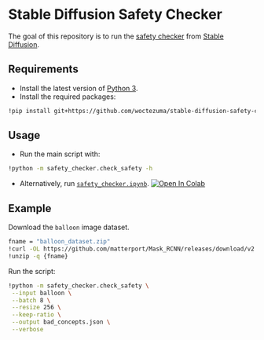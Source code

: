 # Stable Diffusion Safety Checker

The goal of this repository is to run the [safety checker][huggingface-safety-checker] from [Stable Diffusion][huggingface-stable-diffusion].

## Requirements

- Install the latest version of [Python 3][python-download-url].
- Install the required packages:

```bash
!pip install git+https://github.com/woctezuma/stable-diffusion-safety-checker.git
```

## Usage

- Run the main script with:

```bash
!python -m safety_checker.check_safety -h
```

- Alternatively, run [`safety_checker.ipynb`][colab-notebook-safety-checker].
[![Open In Colab][colab-badge]][colab-notebook-safety-checker]

## Example

Download the `balloon` image dataset.
```bash
fname = "balloon_dataset.zip"
!curl -OL https://github.com/matterport/Mask_RCNN/releases/download/v2.1/{fname}
!unzip -q {fname}
```

Run the script:
```bash
!python -m safety_checker.check_safety \
 --input balloon \
 --batch 8 \
 --resize 256 \
 --keep-ratio \
 --output bad_concepts.json \
 --verbose
```

<!-- Definitions -->

[huggingface-safety-checker]: <https://huggingface.co/CompVis/stable-diffusion-safety-checker>
[huggingface-stable-diffusion]: <https://huggingface.co/CompVis/stable-diffusion>

[python-download-url]: <https://www.python.org/downloads/>

[colab-notebook-safety-checker]: <https://colab.research.google.com/github/woctezuma/stable-diffusion-safety-checker/blob/main/safety_checker.ipynb>
[colab-badge]: <https://colab.research.google.com/assets/colab-badge.svg>

